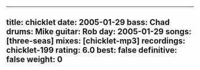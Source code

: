 
---
title: chicklet
date: 2005-01-29
bass:	Chad
drums:	Mike
guitar:	Rob
day: 2005-01-29
songs: [three-seas]
mixes: [chicklet-mp3]
recordings: chicklet-199
rating: 6.0
best: false
definitive: false
weight: 0
---
